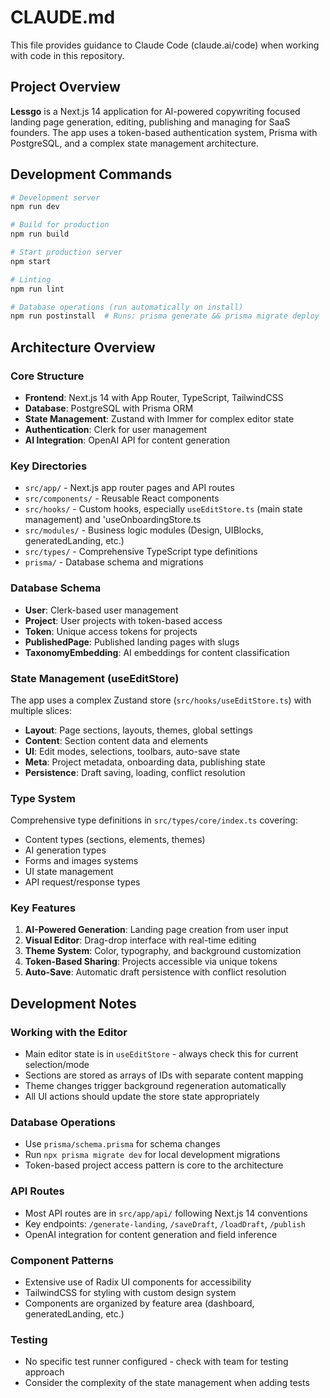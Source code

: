 # CLAUDE.md

This file provides guidance to Claude Code (claude.ai/code) when working with code in this repository.

## Project Overview

**Lessgo** is a Next.js 14 application for AI-powered copywriting focused landing page generation, editing, publishing and managing for SaaS founders. The app uses a token-based authentication system, Prisma with PostgreSQL, and a complex state management architecture.

## Development Commands

```bash
# Development server
npm run dev

# Build for production  
npm run build

# Start production server
npm start

# Linting
npm run lint

# Database operations (run automatically on install)
npm run postinstall  # Runs: prisma generate && prisma migrate deploy
```

## Architecture Overview

### Core Structure
- **Frontend**: Next.js 14 with App Router, TypeScript, TailwindCSS
- **Database**: PostgreSQL with Prisma ORM  
- **State Management**: Zustand with Immer for complex editor state
- **Authentication**: Clerk for user management
- **AI Integration**: OpenAI API for content generation

### Key Directories
- `src/app/` - Next.js app router pages and API routes
- `src/components/` - Reusable React components
- `src/hooks/` - Custom hooks, especially `useEditStore.ts` (main state management) and 'useOnboardingStore.ts
- `src/modules/` - Business logic modules (Design, UIBlocks, generatedLanding, etc.)
- `src/types/` - Comprehensive TypeScript type definitions
- `prisma/` - Database schema and migrations

### Database Schema
- **User**: Clerk-based user management
- **Project**: User projects with token-based access
- **Token**: Unique access tokens for projects
- **PublishedPage**: Published landing pages with slugs
- **TaxonomyEmbedding**: AI embeddings for content classification

### State Management (useEditStore)
The app uses a complex Zustand store (`src/hooks/useEditStore.ts`) with multiple slices:
- **Layout**: Page sections, layouts, themes, global settings
- **Content**: Section content data and elements  
- **UI**: Edit modes, selections, toolbars, auto-save state
- **Meta**: Project metadata, onboarding data, publishing state
- **Persistence**: Draft saving, loading, conflict resolution

### Type System
Comprehensive type definitions in `src/types/core/index.ts` covering:
- Content types (sections, elements, themes)
- AI generation types  
- Forms and images systems
- UI state management
- API request/response types

### Key Features
1. **AI-Powered Generation**: Landing page creation from user input
2. **Visual Editor**: Drag-drop interface with real-time editing
3. **Theme System**: Color, typography, and background customization
4. **Token-Based Sharing**: Projects accessible via unique tokens
5. **Auto-Save**: Automatic draft persistence with conflict resolution

## Development Notes

### Working with the Editor
- Main editor state is in `useEditStore` - always check this for current selection/mode
- Sections are stored as arrays of IDs with separate content mapping
- Theme changes trigger background regeneration automatically
- All UI actions should update the store state appropriately

### Database Operations
- Use `prisma/schema.prisma` for schema changes
- Run `npx prisma migrate dev` for local development migrations
- Token-based project access pattern is core to the architecture

### API Routes
- Most API routes are in `src/app/api/` following Next.js 14 conventions
- Key endpoints: `/generate-landing`, `/saveDraft`, `/loadDraft`, `/publish`
- OpenAI integration for content generation and field inference

### Component Patterns
- Extensive use of Radix UI components for accessibility
- TailwindCSS for styling with custom design system
- Components are organized by feature area (dashboard, generatedLanding, etc.)

### Testing
- No specific test runner configured - check with team for testing approach
- Consider the complexity of the state management when adding tests